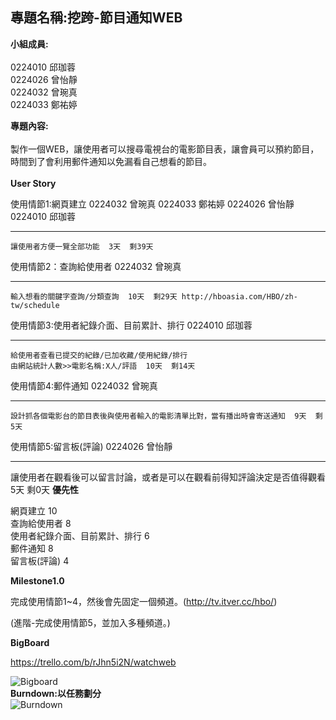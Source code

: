 ## 專題名稱:挖跨-節目通知WEB ##
**小組成員:**<br><br>
0224010 邱珈蓉<br>0224026 曾怡靜<br>0224032 曾琬真<br>0224033 鄭祐婷

**專題內容:** <br><br>
製作一個WEB，讓使用者可以搜尋電視台的電影節目表，讓會員可以預約節目，時間到了會利用郵件通知以免漏看自己想看的節目。<br>
<br>**User Story**

使用情節1:網頁建立 0224032 曾琬真 0224033 鄭祐婷 0224026 曾怡靜 0224010 邱珈蓉
****
    讓使用者方便一覽全部功能  3天  剩39天
使用情節2：查詢給使用者 0224032 曾琬真
****
    輸入想看的關鍵字查詢/分類查詢  10天  剩29天 http://hboasia.com/HBO/zh-tw/schedule
使用情節3:使用者紀錄介面、目前累計、排行 0224010 邱珈蓉
****
    給使用者查看已提交的紀錄/已加收藏/使用紀錄/排行 
    由網站統計人數>>電影名稱:X人/評語  10天  剩14天
使用情節4:郵件通知 0224032 曾琬真
****
    設計抓各個電影台的節目表後與使用者輸入的電影清單比對，當有播出時會寄送通知  9天  剩5天
使用情節5:留言板(評論) 0224026 曾怡靜
****
   讓使用者在觀看後可以留言討論，或者是可以在觀看前得知評論決定是否值得觀看  5天  剩0天
**優先性**

網頁建立 10<br>
查詢給使用者 8<br>
使用者紀錄介面、目前累計、排行 6<br>
郵件通知 8<br>
留言板(評論) 4<br>

**Milestone1.0**

完成使用情節1~4，然後會先固定一個頻道。(http://tv.itver.cc/hbo/)

(進階-完成使用情節5，並加入多種頻道。)

**BigBoard**

https://trello.com/b/rJhn5i2N/watchweb

![Bigboard](https://lh5.googleusercontent.com/iq_OfkeA_Gv9HmgXMd1ENYp3wRMZEnscMzd71ycCff3DxC3B7ZaQiP6xR3lf8nNDeLrxrcSj4-5QUzo=w1656-h785-rw)
<br>**Burndown:以任務劃分**<br>
![Burndown](https://lh5.googleusercontent.com/gKEHxEsubKmE4dGuzrNLCzyusjKNVUaWoHpzgaWeYBPdy8sMQoW3sQDMyn9lJxZA5nVe-W66K-3pcF4=w1656-h785)
